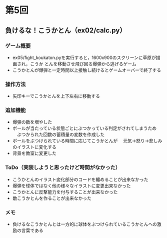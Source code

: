 # 第5回
## 負けるな！こうかとん（ex02/calc.py）
### ゲーム概要
- ex05/fight_koukaton.pyを実行すると，1600x900のスクリーンに草原が描画され，こうか
とんを移動させ飛び回る爆弾から逃げるゲーム
- こうかとんが爆弾と一定時間以上接触し続けるとゲームオーバーで終了する
### 操作方法
- 矢印キーでこうかとんを上下左右に移動する
### 追加機能
- 爆弾の数を増やした
- ボールが当たっている状態ごとにぶつかっている判定がされてしまうため
　ぶつかられた回数の蓄積量の変数を作成した
- ボールをぶつけられている時間に応じてこうかとんが
　元気→怒り→悲しみのイラストに変化する
- 背景を教室に変更した
### ToDo（実装しようと思ったけど時間がなかった）
- こうかとんのイラスト変化部分のコードを纏めることが出来なかった
- 爆弾を球体ではなく他の様々なイラストに変更出来なかった
- こうかとんに反撃能力を付与することが出来なかった
- 敵こうかとんを作ることが出来なかった
### メモ
- 負けるなこうかとんとは一方的に球体をぶつけられているこうかとんへの激励の言葉である
